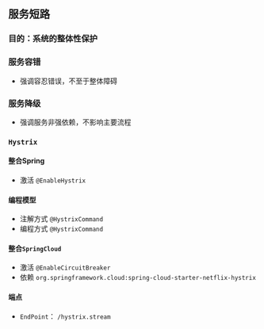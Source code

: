 ## 服务短路

### 目的：系统的整体性保护

### 服务容错

+ 强调容忍错误，不至于整体障碍

### 服务降级

+ 强调服务非强依赖，不影响主要流程

### `Hystrix`

#### 整合Spring

+ 激活 `@EnableHystrix`

#### 编程模型

+ 注解方式 `@HystrixCommand`
+ 编程方式 `@HystrixCommand`

####  整合`SpringCloud`

+ 激活 `@EnableCircuitBreaker`
+ 依赖  `org.springframework.cloud:spring-cloud-starter-netflix-hystrix`

#### 端点

+ `EndPoint`： `/hystrix.stream`